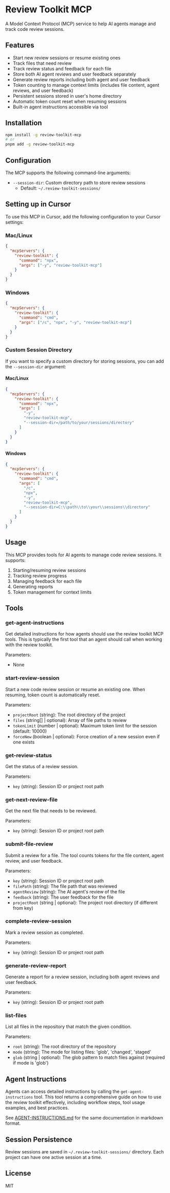 # Review Toolkit MCP

A Model Context Protocol (MCP) service to help AI agents manage and track code review sessions.

## Features

- Start new review sessions or resume existing ones
- Track files that need review
- Track review status and feedback for each file
- Store both AI agent reviews and user feedback separately
- Generate review reports including both agent and user feedback
- Token counting to manage context limits (includes file content, agent reviews, and user feedback)
- Persistent sessions stored in user's home directory
- Automatic token count reset when resuming sessions
- Built-in agent instructions accessible via tool

## Installation

```bash
npm install -g review-toolkit-mcp
# or
pnpm add -g review-toolkit-mcp
```

## Configuration

The MCP supports the following command-line arguments:

- `--session-dir`: Custom directory path to store review sessions
  - Default: `~/.review-toolkit-sessions/`

## Setting up in Cursor

To use this MCP in Cursor, add the following configuration to your Cursor settings:

### Mac/Linux

```json
{
  "mcpServers": {
    "review-toolkit": {
      "command": "npx",
      "args": ["-y", "review-toolkit-mcp"]
    }
  }
}
```

### Windows

```json
{
  "mcpServers": {
    "review-toolkit": {
      "command": "cmd",
      "args": ["/c", "npx", "-y", "review-toolkit-mcp"]
    }
  }
}
```

### Custom Session Directory

If you want to specify a custom directory for storing sessions, you can add the `--session-dir` argument:

#### Mac/Linux

```json
{
  "mcpServers": {
    "review-toolkit": {
      "command": "npx",
      "args": [
        "-y",
        "review-toolkit-mcp",
        "--session-dir=/path/to/your/sessions/directory"
      ]
    }
  }
}
```

#### Windows

```json
{
  "mcpServers": {
    "review-toolkit": {
      "command": "cmd",
      "args": [
        "/c",
        "npx",
        "-y",
        "review-toolkit-mcp",
        "--session-dir=C:\\path\\to\\your\\sessions\\directory"
      ]
    }
  }
}
```

## Usage

This MCP provides tools for AI agents to manage code review sessions. It supports:

1. Starting/resuming review sessions
2. Tracking review progress
3. Managing feedback for each file
4. Generating reports
5. Token management for context limits

## Tools

### get-agent-instructions

Get detailed instructions for how agents should use the review toolkit MCP tools. This is typically the first tool that an agent should call when working with the review toolkit.

Parameters:

- None

### start-review-session

Start a new code review session or resume an existing one. When resuming, token count is automatically reset.

Parameters:

- `projectRoot` (string): The root directory of the project
- `files` (string[] | optional): Array of file paths to review
- `tokenLimit` (number | optional): Maximum token limit for the session (default: 10000)
- `forceNew` (boolean | optional): Force creation of a new session even if one exists

### get-review-status

Get the status of a review session.

Parameters:

- `key` (string): Session ID or project root path

### get-next-review-file

Get the next file that needs to be reviewed.

Parameters:

- `key` (string): Session ID or project root path

### submit-file-review

Submit a review for a file. The tool counts tokens for the file content, agent review, and user feedback.

Parameters:

- `key` (string): Session ID or project root path
- `filePath` (string): The file path that was reviewed
- `agentReview` (string): The AI agent's review of the file
- `feedback` (string): The user feedback for the file
- `projectRoot` (string | optional): The project root directory (if different from key)

### complete-review-session

Mark a review session as completed.

Parameters:

- `key` (string): Session ID or project root path

### generate-review-report

Generate a report for a review session, including both agent reviews and user feedback.

Parameters:

- `key` (string): Session ID or project root path

### list-files

List all files in the repository that match the given condition.

Parameters:

- `root` (string): The root directory of the repository
- `mode` (string): The mode for listing files: 'glob', 'changed', 'staged'
- `glob` (string | optional): The glob pattern to match files against (required if mode is 'glob')

## Agent Instructions

Agents can access detailed instructions by calling the `get-agent-instructions` tool. This tool returns a comprehensive guide on how to use the review toolkit effectively, including workflow steps, tool usage examples, and best practices.

See [AGENT-INSTRUCTIONS.md](./AGENT-INSTRUCTIONS.md) for the same documentation in markdown format.

## Session Persistence

Review sessions are saved in `~/.review-toolkit-sessions/` directory. Each project can have one active session at a time.

## License

MIT
